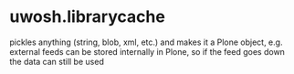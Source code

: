uwosh.librarycache
==================

pickles anything (string, blob, xml, etc.) and makes it a Plone object, e.g. external feeds can be stored internally in Plone, so if the feed goes down the data can still be used
